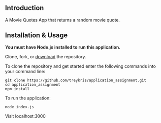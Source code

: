 ## Introduction

A Movie Quotes App that returns a random movie quote.

## Installation & Usage

**You must have Node.js installed to run this application.**

Clone, fork, or [download](https://github.com/treykris/application_assignment/archive/master.zip) the repository.

To clone the repository and get started enter the following commands into your command line:

```
git clone https://github.com/treykris/application_assignment.git
cd application_assignment
npm install
```

To run the application:
```
node index.js
```

Visit localhost:3000
